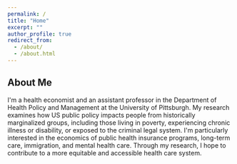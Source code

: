 ```yaml
---
permalink: /
title: "Home"
excerpt: ""
author_profile: true
redirect_from: 
  - /about/
  - /about.html
---
```


## About Me

I'm a health economist and an assistant professor in the Department of Health Policy and Management at the University of Pittsburgh. My research examines how US public policy impacts people from historically marginalized groups, including those living in poverty, experiencing chronic illness or disability, or exposed to the criminal legal system. I'm particularly interested in the economics of public health insurance programs, long-term care, immigration, and mental health care. Through my research, I hope to contribute to a more equitable and accessible health care system.

